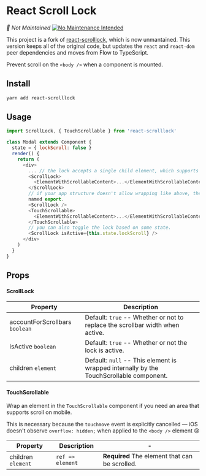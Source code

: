 # React Scroll Lock

_🚨 Not Maintained_
[![No Maintenance Intended](http://unmaintained.tech/badge.svg)](http://unmaintained.tech/)

This project is a fork of [react-scrolllock](https://www.npmjs.com/package/react-scrolllock), which is now unmantained. This version keeps all of the original code, but updates the `react` and `react-dom` peer dependencies and moves from Flow to TypeScript.

Prevent scroll on the `<body />` when a component is mounted.

## Install

```bash
yarn add react-scrolllock
```

## Usage

```js
import ScrollLock, { TouchScrollable } from 'react-scrolllock'

class Modal extends Component {
  state = { lockScroll: false }
  render() {
    return (
      <div>
        ... // the lock accepts a single child element, which supports touch-scrolling.
        <ScrollLock>
          <ElementWithScrollableContent>...</ElementWithScrollableContent>
        </ScrollLock>
        // if your app structure doesn't allow wrapping like above, the `TouchScrollable` // component is exposed as a
        named export.
        <ScrollLock />
        <TouchScrollable>
          <ElementWithScrollableContent>...</ElementWithScrollableContent>
        </TouchScrollable>
        // you can also toggle the lock based on some state.
        <ScrollLock isActive={this.state.lockScroll} />
      </div>
    )
  }
}
```

## Props

#### ScrollLock

| Property                       | Description                                                                             |
| ------------------------------ | --------------------------------------------------------------------------------------- |
| accountForScrollbars `boolean` | Default: `true` -- Whether or not to replace the scrollbar width when active.           |
| isActive `boolean`             | Default: `true` -- Whether or not the lock is active.                                   |
| children `element`             | Default: `null` -- This element is wrapped internally by the TouchScrollable component. |

#### TouchScrollable

Wrap an element in the `TouchScrollable` component if you need an area that supports scroll on mobile.

This is necessary because the `touchmove` event is explicitly cancelled &mdash; iOS doesn't observe `overflow: hidden;` when applied to the `<body />` element 😢

| Property           | Description      | -                                              |
| ------------------ | ---------------- | ---------------------------------------------- |
| children `element` | `ref => element` | **Required** The element that can be scrolled. |

